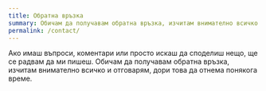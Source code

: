 ```yaml
---
title: Обратна връзка
summary: Обичам да получавам обратна връзка, изчитам внимателно всичко и отговарям, дори това да отнема понякога време
permalink: /contact/
---
```


Ако имаш въпроси, коментари или просто искаш да споделиш нещо, ще се радвам да ми пишеш. Обичам да получавам обратна връзка, изчитам внимателно всичко и отговарям, дори това да отнема понякога време.